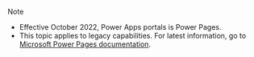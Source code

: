 > [!NOTE]
> - Effective October 2022, Power Apps portals is Power Pages. 
> - This topic applies to legacy capabilities. For latest information, go to [Microsoft Power Pages documentation](/power-pages).